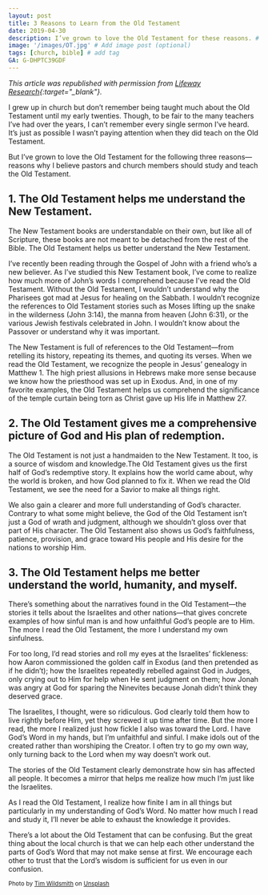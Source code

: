 ```yaml
---
layout: post
title: 3 Reasons to Learn from the Old Testament
date: 2019-04-30
description: I’ve grown to love the Old Testament for these reasons. # Add post description (optional)
image: '/images/OT.jpg' # Add image post (optional)
tags: [church, bible] # add tag
GA: G-DHPTC39GDF
---
```

*This article was republished with permission from [Lifeway Research](https://research.lifeway.com/2019/03/26/dont-ignore-the-old-testament-in-your-preaching/?hootPostID=19fd3736342f21ce7c18ad04a8315af2){:target="_blank"}.*

I grew up in church but don’t remember being taught much about the Old Testament until my early twenties. Though, to be fair to the many teachers I’ve had over the years, I can’t remember every single sermon I’ve heard. It’s just as possible I wasn’t paying attention when they did teach on the Old Testament.

But I’ve grown to love the Old Testament for the following three reasons—reasons why I believe pastors and church members should study and teach the Old Testament.

## 1. The Old Testament helps me understand the New Testament.

The New Testament books are understandable on their own, but like all of Scripture, these books are not meant to be detached from the rest of the Bible. The Old Testament helps us better understand the New Testament.

I’ve recently been reading through the Gospel of John with a friend who’s a new believer. As I’ve studied this New Testament book, I’ve come to realize how much more of John’s words I comprehend because I’ve read the Old Testament. Without the Old Testament, I wouldn’t understand why the Pharisees got mad at Jesus for healing on the Sabbath. I wouldn’t recognize the references to Old Testament stories such as Moses lifting up the snake in the wilderness (John 3:14), the manna from heaven (John 6:31), or the various Jewish festivals celebrated in John. I wouldn’t know about the Passover or understand why it was important.

The New Testament is full of references to the Old Testament—from retelling its history, repeating its themes, and quoting its verses. When we read the Old Testament, we recognize the people in Jesus’ genealogy in Matthew 1. The high priest allusions in Hebrews make more sense because we know how the priesthood was set up in Exodus. And, in one of my favorite examples, the Old Testament helps us comprehend the significance of the temple curtain being torn as Christ gave up His life in Matthew 27.

## 2. The Old Testament gives me a comprehensive picture of God and His plan of redemption.

The Old Testament is not just a handmaiden to the New Testament. It too, is a source of wisdom and knowledge.The Old Testament gives us the first half of God’s redemptive story. It explains how the world came about, why the world is broken, and how God planned to fix it. When we read the Old Testament, we see the need for a Savior to make all things right.

We also gain a clearer and more full understanding of God’s character. Contrary to what some might believe, the God of the Old Testament isn’t just a God of wrath and judgment, although we shouldn’t gloss over that part of His character. The Old Testament also shows us God’s faithfulness, patience, provision, and grace toward His people and His desire for the nations to worship Him.

## 3. The Old Testament helps me better understand the world, humanity, and myself.

There’s something about the narratives found in the Old Testament—the stories it tells about the Israelites and other nations—that gives concrete examples of how sinful man is and how unfaithful God’s people are to Him. The more I read the Old Testament, the more I understand my own sinfulness.

For too long, I’d read stories and roll my eyes at the Israelites’ fickleness: how Aaron commissioned the golden calf in Exodus (and then pretended as if he didn’t); how the Israelites repeatedly rebelled against God in Judges, only crying out to Him for help when He sent judgment on them; how Jonah was angry at God for sparing the Ninevites because Jonah didn’t think they deserved grace.

The Israelites, I thought, were so ridiculous. God clearly told them how to live rightly before Him, yet they screwed it up time after time. But the more I read, the more I realized just how fickle I also was toward the Lord. I have God’s Word in my hands, but I’m unfaithful and sinful. I make idols out of the created rather than worshiping the Creator. I often try to go my own way, only turning back to the Lord when my way doesn’t work out.

The stories of the Old Testament clearly demonstrate how sin has affected all people. It becomes a mirror that helps me realize how much I’m just like the Israelites.

As I read the Old Testament, I realize how finite I am in all things but particularly in my understanding of God’s Word. No matter how much I read and study it, I’ll never be able to exhaust the knowledge it provides.

There’s a lot about the Old Testament that can be confusing. But the great thing about the local church is that we can help each other understand the parts of God’s Word that may not make sense at first. We encourage each other to trust that the Lord’s wisdom is sufficient for us even in our confusion.

<sub>Photo by <a href="https://unsplash.com/@timwildsmith?utm_content=creditCopyText&utm_medium=referral&utm_source=unsplash">Tim Wildsmith</a> on <a href="https://unsplash.com/photos/an-open-book-with-the-words-old-testament-on-it-telGnqCOCnc?utm_content=creditCopyText&utm_medium=referral&utm_source=unsplash">Unsplash</a></sub>